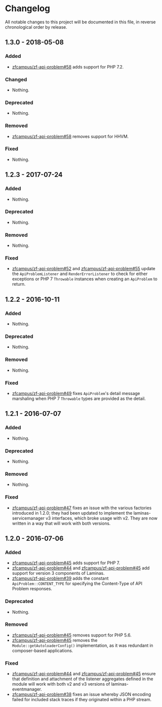 # Changelog

All notable changes to this project will be documented in this file, in reverse chronological order by release.

## 1.3.0 - 2018-05-08

### Added

- [zfcampus/zf-api-problem#58](https://github.com/zfcampus/zf-api-problem/pull/58) adds support for PHP 7.2.

### Changed

- Nothing.

### Deprecated

- Nothing.

### Removed

- [zfcampus/zf-api-problem#58](https://github.com/zfcampus/zf-api-problem/pull/58) removes support for HHVM.

### Fixed

- Nothing.

## 1.2.3 - 2017-07-24

### Added

- Nothing.

### Deprecated

- Nothing.

### Removed

- Nothing.

### Fixed

- [zfcampus/zf-api-problem#52](https://github.com/zfcampus/zf-api-problem/pull/52) and
  [zfcampus/zf-api-problem#55](https://github.com/zfcampus/zf-api-problem/pull/55) update the
  `ApiProblemListener` and `RenderErrorListener` to check for either exceptions
  or PHP 7 `Throwable` instances when creating an `ApiProblem` to return.

## 1.2.2 - 2016-10-11

### Added

- Nothing.

### Deprecated

- Nothing.

### Removed

- Nothing.

### Fixed

- [zfcampus/zf-api-problem#49](https://github.com/zfcampus/zf-api-problem/pull/49) fixes `ApiProblem`'s
  detail message marshaling when PHP 7 `Throwable` types are provided as the
  detail.

## 1.2.1 - 2016-07-07

### Added

- Nothing.

### Deprecated

- Nothing.

### Removed

- Nothing.

### Fixed

- [zfcampus/zf-api-problem#47](https://github.com/zfcampus/zf-api-problem/pull/47) fixes an issue with
  the various factories introduced in 1.2.0; they had been updated to implement the
  laminas-servicemanager v3 interfaces, which broke usage with v2. They are now
  written in a way that will work with both versions.

## 1.2.0 - 2016-07-06

### Added

- [zfcampus/zf-api-problem#45](https://github.com/zfcampus/zf-api-problem/pull/45) adds support for PHP 7.
- [zfcampus/zf-api-problem#44](https://github.com/zfcampus/zf-api-problem/pull/44) and
  [zfcampus/zf-api-problem#45](https://github.com/zfcampus/zf-api-problem/pull/45) add support for
  version 3 components of Laminas.
- [zfcampus/zf-api-problem#39](https://github.com/zfcampus/zf-api-problem/pull/39) adds the constant
  `ApiProblem::CONTENT_TYPE` for specifying the Content-Type of API Problem
  responses.

### Deprecated

- Nothing.

### Removed

- [zfcampus/zf-api-problem#45](https://github.com/zfcampus/zf-api-problem/pull/45) removes support for
  PHP 5.6.
- [zfcampus/zf-api-problem#45](https://github.com/zfcampus/zf-api-problem/pull/45) removes the
  `Module::getAutoloaderConfig()` implementation, as it was redundant in
  composer-based applications.

### Fixed

- [zfcampus/zf-api-problem#44](https://github.com/zfcampus/zf-api-problem/pull/44) and
  [zfcampus/zf-api-problem#45](https://github.com/zfcampus/zf-api-problem/pull/45) ensure that
  definition and attachment of the listener aggregates defined in the module
  will work with both v2 and v3 versions of laminas-eventmanager.
- [zfcampus/zf-api-problem#38](https://github.com/zfcampus/zf-api-problem/pull/38) fixes an issue
  whereby JSON encoding failed for included stack traces if they originated
  within a PHP stream.
